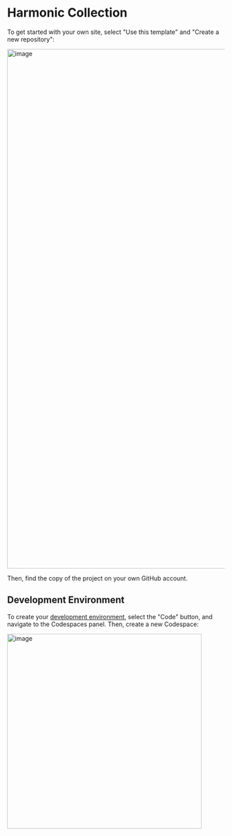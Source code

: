 # Harmonic Collection

To get started with your own site, select "Use this template" and "Create a new repository":

<img width="1200" height="auto" alt="image" src="https://github.com/user-attachments/assets/ecefef4a-ad9f-49ba-8f34-ecd2a0fc5106" />

Then, find the copy of the project on your own GitHub account.

## Development Environment

To create your [development environment](https://en.wikipedia.org/wiki/Integrated_development_environment), select the "Code" button, and navigate to the Codespaces panel. Then, create a new Codespace:

<img width="450" height="auto" alt="image" src="https://github.com/user-attachments/assets/3ce39145-a49c-4fd8-b025-294016ff5cc2" />

